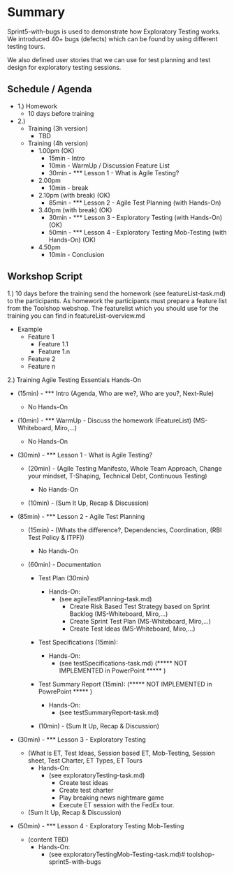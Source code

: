 # Summary
Sprint5-with-bugs is used to demonstrate how Exploratory Testing 
works. We introduced 40+ bugs (defects) which can be found by using different testing tours.

We also defined user stories that we can use for test planning and test design for exploratory testing sessions.

## Schedule / Agenda
- 1.) Homework
  - 10 days before training
- 2.) 
  - Training (3h version)
    - TBD
  - Training (4h version)
    - 1.00pm (OK)
      - 15min - Intro
      - 10min - WarmUp / Discussion Feature List
      - 30min - *** Lesson 1 - What is Agile Testing?
    - 2.00pm 
      - 10min - break
    - 2.10pm (with break) (OK)
      - 85min - *** Lesson 2 - Agile Test Planning (with Hands-On)
    - 3.40pm (with break) (OK)
      - 30min - *** Lesson 3 - Exploratory Testing (with Hands-On) (OK)
      - 50min - *** Lesson 4 - Exploratory Testing Mob-Testing (with Hands-On) (OK)
    - 4.50pm
      - 10min - Conclusion



## Workshop Script
1.) 10 days before the training send the homework (see featureList-task.md) to the participants. 
As homework the participants must prepare a feature list from the Toolshop webshop. The featurelist which you should 
use for the training you can find in featureList-overview.md
- Example
    - Feature 1
      - Feature 1.1
      - Feature 1.n
    - Feature 2
    - Feature n


2.) Training Agile Testing Essentials Hands-On
- (15min) - *** Intro (Agenda, Who are we?, Who are you?, Next-Rule)
  - No Hands-On

- (10min) - *** WarmUp - Discuss the homework (FeatureList) (MS-Whiteboard, Miro,...)
  - No Hands-On

- (30min) - *** Lesson 1 - What is Agile Testing?
  - (20min) - (Agile Testing Manifesto, Whole Team Approach, Change your mindset, T-Shaping, Technical Debt, Continuous Testing)
    - No Hands-On

  - (10min) - (Sum It Up, Recap & Discussion)

- (85min) - *** Lesson 2 - Agile Test Planning
  - (15min) - (Whats the difference?, Dependencies, Coordination, (RBI Test Policy & ITPF))
    - No Hands-On

  - (60min) - Documentation 
    - Test Plan (30min)
      - Hands-On:
        - (see agileTestPlanning-task.md)
          - Create Risk Based Test Strategy based on Sprint Backlog (MS-Whiteboard, Miro,...)
          - Create Sprint Test Plan (MS-Whiteboard, Miro,...)
          - Create Test Ideas (MS-Whiteboard, Miro,...)
          
    - Test Specifications (15min):
      - Hands-On:
        - (see testSpecifications-task.md) (***** NOT IMPLEMENTED in PowerPoint ***** )
        
    - Test Summary Report (15min): (***** NOT IMPLEMENTED in PowrePoint ***** )
      - Hands-On: 
        - (see testSummaryReport-task.md)
  
    - (10min) - (Sum It Up, Recap & Discussion)

- (30min) - *** Lesson 3 - Exploratory Testing
  - (What is ET, Test Ideas, Session based ET, Mob-Testing, Session sheet, Test Charter, ET Types, ET Tours
    - Hands-On: 
      - (see exploratoryTesting-task.md)
        - Create test ideas
        - Create test charter
        - Play breaking news nightmare game
        - Execute ET session with the FedEx tour.
  - (Sum It Up, Recap & Discussion)

- (50min) - *** Lesson 4 - Exploratory Testing Mob-Testing 
  - (content TBD)
    - Hands-On:
      - (see exploratoryTestingMob-Testing-task.md)#   t o o l s h o p - s p r i n t 5 - w i t h - b u g s  
 